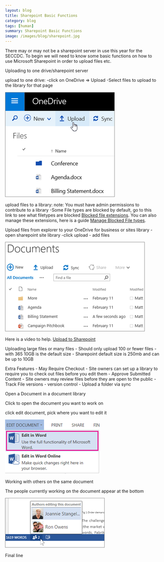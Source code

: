 ```yaml
---
layout: blog
title: Sharepoint Basic Functions
category: blog
tags: [human]  
summary: Sharepoint Basic Functions
image: /images/blog/sharepoint.jpg
---
```


There may or may not be a sharepoint server in use this year for the SECCDC. To begin we will need to know some basic functions on how to use Microsoft Sharepoint in order to upload files etc.

Uploading to one drive/sharepoint server

upload to one drive:
-click on OneDrive => Upload
-Select files to upload to the library for that page
	

<img src="/images/blog/SharepointUpload.png">

upload files to a library:
note: You must have admin permissions to contribute to a library
	-Some File types are blocked by default, go to this link to see what filetypes are blocked <a href="https://support.office.com/en-us/article/Types-of-files-that-cannot-be-added-to-a-list-or-library-30be234d-e551-4c2a-8de8-f8546ffbf5b3" target="_blank">Blocked file extensions</a>.
You can also manage these extensions, here is a guide <a href="https://technet.microsoft.com/en-us/library/cc262496.aspx" target="_blank">Manage Blocked File types</a>.

Upload files from explorer to your OneDrive for business or sites library
-open sharepoint site library
-click upload - add files


<img src="/images/blog/SharepointSiteLibrary.png">

Here is a video to help. <a href="https://youtu.be/NTeo__NOy2g" target="_blank">Upload to Sharepoint</a>

Uploading large files or many files
	- Should only upload 100 or fewer files
	- with 365 10GB is the default size
	- Sharepoint default size is 250mb and can be up to 10GB

Extra Features
	- May Require Checkout - Site owners can set up a library to require you to check out files before you edit them
	- Approve Submitted Content - Site owners may review files before they are open to the public
	- Track File versions - version control
	- Upload a folder via sync



Open a Document in a document library

Click to open the document you want to work on

click edit document, pick where you want to edit it



<img src="images/blog/SharepointOpenDocument.png">


Working with others on the same document

The people currently working on the document appear at the bottom



<img src="images/blog/SharepointOthersEditing.png">


Final line

